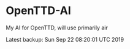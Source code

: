 # OpenTTD-AI
My AI for OpenTTD, will use primarily air

Latest backup: Sun Sep 22 08:20:01 UTC 2019
